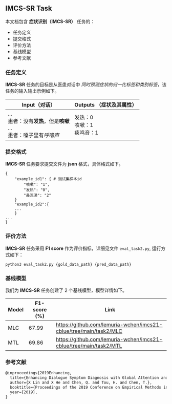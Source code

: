 ## IMCS-SR Task

本文档包含 **症状识别（IMCS-SR）** 任务的：

- 任务定义
- 提交格式
- 评价方法
- 基线模型
- 参考文献

### 任务定义

**IMCS-SR** 任务的目标是从医患对话中 *同时预测症状的归一化标签和类别标签*，该任务的输入输出示例如下。

| Input（对话）                                          | Outputs （症状及其属性）      |
|----------------------------------------------------|-----------------------|
| ...<br>患者：没有**发热**，但是**咳嗽**<br>...<br>患者：嗓子里有*呼噜声* | 发热：0<br>咳嗽：1<br>痰鸣音：1 |


### 提交格式

**IMCS-SR** 任务要求提交文件为 **json** 格式，具体格式如下。

```
{
    "example_id1": { # 测试集样本id
        "咳嗽": "1",
        "发热": "0",
        "鼻流涕": "2"
    }
   	"example_id2":{
   	...
   	}
...
}
```

### 评价方法

**IMCS-SR** 任务采用 **F1 score** 作为评价指标，详细见文件 `eval_task2.py`, 运行方式如下：

```shell
python3 eval_task2.py {gold_data_path} {pred_data_path}
```

### 基线模型

我们为 **IMCS-SR** 任务创建了 2 个基线模型，模型详情如下。

| Model | F1-score (%) | Link                                                              |
|-------|--------------|-------------------------------------------------------------------|
| MLC   | 67.99        | https://github.com/lemuria-wchen/imcs21-cblue/tree/main/task2/MLC |
| MTL   | 69.86        | https://github.com/lemuria-wchen/imcs21-cblue/tree/main/task2/MTL |

### 参考文献

```markdown
@inproceedings{2019Enhancing,
  title={Enhancing Dialogue Symptom Diagnosis with Global Attention and Symptom Graph},
  author={X Lin and X He and Chen, Q. and Tou, H. and Chen, T.},
  booktitle={Proceedings of the 2019 Conference on Empirical Methods in Natural Language Processing and the 9th International Joint Conference on Natural Language Processing (EMNLP-IJCNLP)},
  year={2019},
}
```
